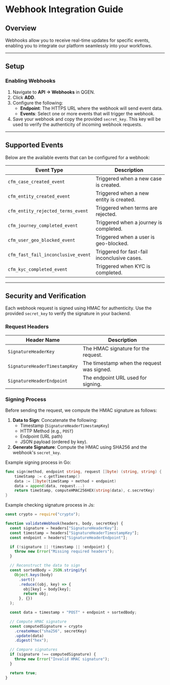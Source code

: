 # Webhook Integration Guide

## Overview

Webhooks allow you to receive real-time updates for specific events, enabling you to integrate our platform seamlessly into your workflows.

---

## Setup

### Enabling Webhooks

1. Navigate to **API -> Webhooks** in QGEN.
2. Click **ADD**.
3. Configure the following:
   - **Endpoint**: The HTTPS URL where the webhook will send event data.
   - **Events**: Select one or more events that will trigger the webhook.
4. Save your webhook and copy the provided `secret_key`. This key will be used to verify the authenticity of incoming webhook requests.

---

## Supported Events

Below are the available events that can be configured for a webhook:

| Event Type                         | Description                                 |
| ---------------------------------- | ------------------------------------------- |
| `cfm_case_created_event`           | Triggered when a new case is created.       |
| `cfm_entity_created_event`         | Triggered when a new entity is created.     |
| `cfm_entity_rejected_terms_event`  | Triggered when terms are rejected.          |
| `cfm_journey_completed_event`      | Triggered when a journey is completed.      |
| `cfm_user_geo_blocked_event`       | Triggered when a user is geo-blocked.       |
| `cfm_fast_fail_inconclusive_event` | Triggered for fast-fail inconclusive cases. |
| `cfm_kyc_completed_event`          | Triggered when KYC is completed.            |

---

## Security and Verification

Each webhook request is signed using HMAC for authenticity. Use the provided `secret_key` to verify the signature in your backend.

### Request Headers

| Header Name                   | Description                                |
| ----------------------------- | ------------------------------------------ |
| `SignatureHeaderKey`          | The HMAC signature for the request.        |
| `SignatureHeaderTimestampKey` | The timestamp when the request was signed. |
| `SignatureHeaderEndpoint`     | The endpoint URL used for signing.         |

### Signing Process

Before sending the request, we compute the HMAC signature as follows:

1. **Data to Sign**: Concatenate the following:
   - Timestamp (`SignatureHeaderTimestampKey`)
   - HTTP Method (e.g., `POST`)
   - Endpoint (URL path)
   - JSON payload (ordered by key).
2. **Generate Signature**: Compute the HMAC using SHA256 and the webhook's `secret_key`.

Example signing process in Go:

```go
func sign(method, endpoint string, request []byte) (string, string) {
    timeStamp := c.getTimestamp()
    data := []byte(timeStamp + method + endpoint)
    data = append(data, request...)
    return timeStamp, computeHMAC256HEX(string(data), c.secretKey)
}
```

Example checking signature process in Js:

```js
const crypto = require("crypto");

function validateWebhook(headers, body, secretKey) {
  const signature = headers["SignatureHeaderKey"];
  const timestamp = headers["SignatureHeaderTimestampKey"];
  const endpoint = headers["SignatureHeaderEndpoint"];

  if (!signature || !timestamp || !endpoint) {
    throw new Error("Missing required headers");
  }

  // Reconstruct the data to sign
  const sortedBody = JSON.stringify(
    Object.keys(body)
      .sort()
      .reduce((obj, key) => {
        obj[key] = body[key];
        return obj;
      }, {})
  );

  const data = timestamp + "POST" + endpoint + sortedBody;

  // Compute HMAC signature
  const computedSignature = crypto
    .createHmac("sha256", secretKey)
    .update(data)
    .digest("hex");

  // Compare signatures
  if (signature !== computedSignature) {
    throw new Error("Invalid HMAC signature");
  }

  return true;
}
```
